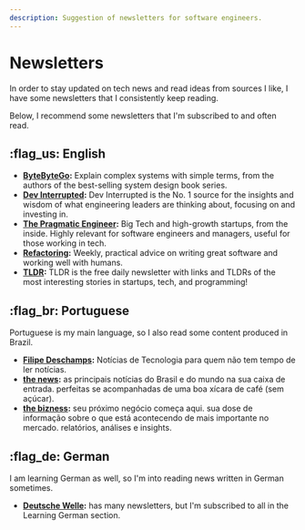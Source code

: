 ```yaml
---
description: Suggestion of newsletters for software engineers.
---
```


# Newsletters

In order to stay updated on tech news and read ideas from sources I like, I have some newsletters that I consistently keep reading.

Below, I recommend some newsletters that I'm subscribed to and often read.

## :flag\_us: English

* [**ByteByteGo**](https://blog.bytebytego.com/?r=2ggcar)**:** Explain complex systems with simple terms, from the authors of the best-selling system design book series.
* [**Dev Interrupted**](https://devinterrupted.substack.com/)**:** Dev Interrupted is the No. 1 source for the insights and wisdom of what engineering leaders are thinking about, focusing on and investing in.
* [**The Pragmatic Engineer**](https://newsletter.pragmaticengineer.com/)**:** Big Tech and high-growth startups, from the inside. Highly relevant for software engineers and managers, useful for those working in tech.
* [**Refactoring**](https://refactoring.fm/?r=2ggcar)**:** Weekly, practical advice on writing great software and working well with humans.
* [**TLDR**](https://tldr.tech/)**:** TLDR is the free daily newsletter with links and TLDRs of the most interesting stories in startups, tech, and programming!

## :flag\_br: Portuguese

Portuguese is my main language, so I also read some content produced in Brazil.&#x20;

* [**Filipe Deschamps**](https://filipedeschamps.com.br/newsletter)**:** Notícias de Tecnologia para quem não tem tempo de ler notícias.
* [**the news**](https://grow.surf/x5eg0s)**:** as principais notícias do Brasil e do mundo na sua caixa de entrada. perfeitas se acompanhadas de uma boa xícara de café (sem açúcar).
* [**the bizness**](https://thebizness.substack.com/)**:** seu próximo negócio começa aqui. sua dose de informação sobre o que está acontecendo de mais importante no mercado. relatórios, análises e insights.

## :flag\_de: German

I am learning German as well, so I'm into reading news written in German sometimes.

* [**Deutsche Welle**](https://corporate.dw.com/en/newsletter-registration/a-15718229)**:** has many newsletters, but I'm subscribed to all in the Learning German section.
